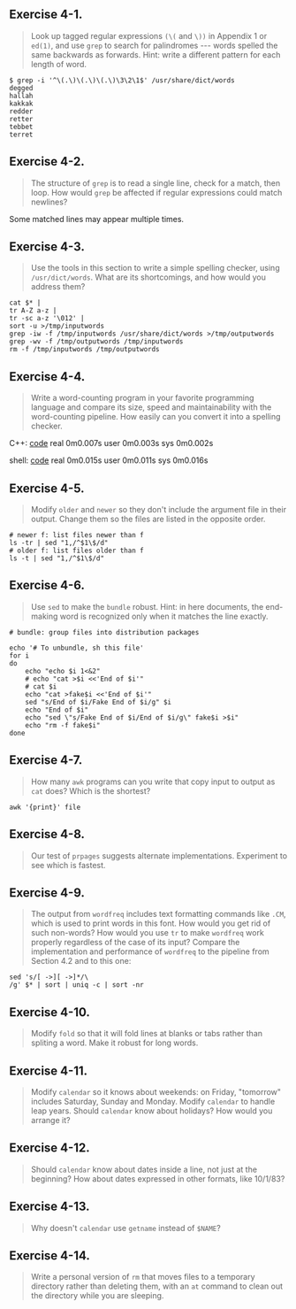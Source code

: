 ## Exercise 4-1.
> Look up tagged regular expressions `(\(` and `\))` in Appendix 1 or `ed(1)`, and use `grep` to search for palindromes --- words spelled the same backwards as forwards. Hint: write a different pattern for each length of word.

```
$ grep -i '^\(.\)\(.\)\(.\)\3\2\1$' /usr/share/dict/words
degged
hallah
kakkak
redder
retter
tebbet
terret
```

## Exercise 4-2.
> The structure of `grep` is to read a single line, check for a match, then loop. How would `grep` be affected if regular expressions could match newlines?

Some matched lines may appear multiple times.

## Exercise 4-3.
> Use the tools in this section to write a simple spelling checker, using `/usr/dict/words`. What are its shortcomings, and how would you address them?

```
cat $* |
tr A-Z a-z |
tr -sc a-z '\012' |
sort -u >/tmp/inputwords
grep -iw -f /tmp/inputwords /usr/share/dict/words >/tmp/outputwords
grep -wv -f /tmp/outputwords /tmp/inputwords  
rm -f /tmp/inputwords /tmp/outputwords
```

## Exercise 4-4.
> Write a word-counting program in your favorite programming language and compare its size, speed and maintainability with the word-counting pipeline. How easily can you convert it into a spelling checker.

C++: [code](/wc.app)
real	0m0.007s
user	0m0.003s
sys	0m0.002s

shell: [code](/wc)
real	0m0.015s
user	0m0.011s
sys	0m0.016s

## Exercise 4-5.
> Modify `older` and `newer` so they don't include the argument file in their output. Change them so the files are listed in the opposite order.

```
# newer f: list files newer than f
ls -tr | sed "1,/^$1\$/d"
# older f: list files older than f
ls -t | sed "1,/^$1\$/d"
```

## Exercise 4-6.
> Use `sed` to make the `bundle` robust. Hint: in here documents, the end-making word is recognized only when it matches the line exactly.

```
# bundle: group files into distribution packages

echo '# To unbundle, sh this file'
for i
do
    echo "echo $i 1<&2"
    # echo "cat >$i <<'End of $i'"
    # cat $i
    echo "cat >fake$i <<'End of $i'"
    sed "s/End of $i/Fake End of $i/g" $i
    echo "End of $i"
    echo "sed \"s/Fake End of $i/End of $i/g\" fake$i >$i"
    echo "rm -f fake$i"
done
```

## Exercise 4-7.
> How many `awk` programs can you write that copy input to output as `cat` does? Which is the shortest?

```
awk '{print}' file
```

## Exercise 4-8.
> Our test of `prpages` suggests alternate implementations. Experiment to see which is fastest.

## Exercise 4-9.
> The output from `wordfreq` includes text formatting commands like `.CM`, which is used to print words in this font. How would you get rid of such non-words? How would you use `tr` to make `wordfreq` work properly regardless of the case of its input? Compare the implementation and performance of `wordfreq` to the pipeline from Section 4.2 and to this one:
```
sed 's/[ ->][ ->]*/\
/g' $* | sort | uniq -c | sort -nr
```

## Exercise 4-10.
> Modify `fold` so that it will fold lines at blanks or tabs rather than spliting a word. Make it robust for long words.

## Exercise 4-11.
> Modify `calendar` so it knows about weekends: on Friday, "tomorrow" includes Saturday, Sunday and Monday. Modify `calendar` to handle leap years. Should `calendar` know about holidays? How would you arrange it?

## Exercise 4-12.
> Should `calendar` know about dates inside a line, not just at the beginning? How about dates expressed in other formats, like 10/1/83?

## Exercise 4-13.
> Why doesn't `calendar` use `getname` instead of `$NAME`?

## Exercise 4-14.
> Write a personal version of `rm` that moves files to a temporary directory rather than deleting them, with an `at` command to clean out the directory while you are sleeping.
